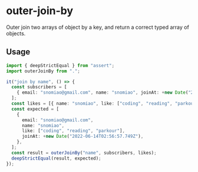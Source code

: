 # outer-join-by

Outer join two arrays of object by a key, and return a correct typed array of objects.

## Usage

```typescript
import { deepStrictEqual } from "assert";
import outerJoinBy from ".";

it("join by name", () => {
  const subscribers = [
    { email: "snomiao@gmail.com", name: "snomiao", joinAt: +new Date("2022-06-14T02:56:57.749Z") },
  ];
  const likes = [{ name: "snomiao", like: ["coding", "reading", "parkour"] }];
  const expected = [
    {
      email: "snomiao@gmail.com",
      name: "snomiao",
      like: ["coding", "reading", "parkour"],
      joinAt: +new Date("2022-06-14T02:56:57.749Z"),
    },
  ];
  const result = outerJoinBy("name", subscribers, likes);
  deepStrictEqual(result, expected);
});

```

